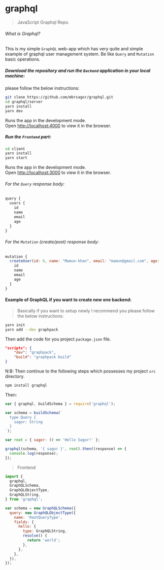 # graphql
> JavaScript Graphql Repo.

###### What is Graphql?
This is my simple `GraphQL` web-app which has very quite and simple example of graphql user management system. Be like `Query` and `Mutation` basic operations.

##### Download the repository and run the `Backend` application in your local machine:
please follow the below instructions:

```bash
git clone https://github.com/mbrsagor/graphql.git
cd graphql/server
yarn install
yarn dev
```
Runs the app in the development mode.\
Open [http://localhost:4000](http://localhost:4000) to view it in the browser.

##### Run the `Frontend` part:
```bash
cd client
yarn install
yarn start
```
Runs the app in the development mode.\
Open [http://localhost:3000](http://localhost:3000) to view it in the browser.

###### For the `Query` response body:
```javascript
query {
  users {
    id
    name
    email
    age
  }
}
```
###### For the `Mutation` (create/post) response body:
```javascript
mutation {
  createUser(id: 6, name: "Mamun-khan", email: "mamun@gmail.com", age: 29) {
    id
    name
    email
    age
  }
}
```

#### Example of GraphQL if you want to create new one backend:
> Basically if you want to setup newly I recommend you please follow the below instructions:
```bash
yarn init 
yarn add --dev graphpack
```
Then add the code for you project `package.json` file.
```json
"scripts": {
    "dev": "graphpack",
    "build": "graphpack build"
}
```
N:B: Then continue to the following steps which possesses my project `src` directory.


```bash
npm install graphql
```
Then:
```javascript
var { graphql, buildSchema } = require('graphql');

var schema = buildSchema(`
  type Query {
    sagor: String
  }
`);

var root = { sagor: () => 'Hello Sagor!' };

graphql(schema, '{ sagor }', root).then((response) => {
  console.log(response);
});
```

> Frontend
```javascript
import {
  graphql,
  GraphQLSchema,
  GraphQLObjectType,
  GraphQLString,
} from 'graphql';

var schema = new GraphQLSchema({
  query: new GraphQLObjectType({
    name: 'RootQueryType',
    fields: {
      hello: {
        type: GraphQLString,
        resolve() {
          return 'world';
        },
      },
    },
  }),
});
```
